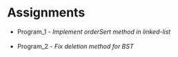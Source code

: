 # Assignments

<ul>
  <li>Program_1 - <em>Implement orderSert method in linked-list</em></li><br>
  <li>Program_2 - <em>Fix deletion method for BST</em></li>
</ul>
